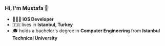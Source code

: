 ### Hi, I'm Mustafa 👋

<!--
**mustafacobann/mustafacobann** is a ✨ _special_ ✨ repository because its `README.md` (this file) appears on your GitHub profile.

Here are some ideas to get you started:

- 🔭 I’m currently working on ...
- 🌱 I’m currently learning ...
- 👯 I’m looking to collaborate on ...
- 🤔 I’m looking for help with ...
- 💬 Ask me about ...
- 📫 How to reach me: ...
- 😄 Pronouns: ...
- ⚡ Fun fact: ...
-->

- 👨🏻‍💻 **iOS Developer**
- 🇹🇷 lives in **Istanbul, Turkey**
- 🎓 holds a bachelor's degree in **Computer Engineering** from **Istanbul Technical University**
